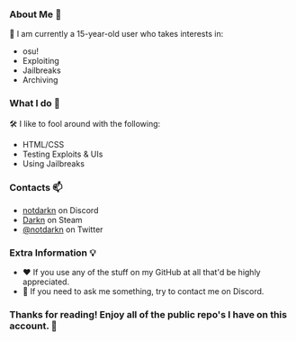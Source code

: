 ### About Me :star2:
🌱 I am currently a 15-year-old user who takes interests in:
- osu!
- Exploiting
- Jailbreaks
- Archiving

### What I do :mag_right:
🛠️ I like to fool around with the following:
- HTML/CSS
- Testing Exploits & UIs
- Using Jailbreaks

### Contacts :mailbox:
- [notdarkn](https://discord.gg/ER8saRhYpg) on Discord
- [Darkn](https://steamcommunity.com/id/notdarkn/) on Steam
- [@notdarkn](https://twitter.com/notdarkn) on Twitter

### Extra Information :bulb:
- ❤ If you use any of the stuff on my GitHub at all that'd be highly appreciated.
- :calling: If you need to ask me something, try to contact me on Discord.

### Thanks for reading! Enjoy all of the public repo's I have on this account. 🙏
